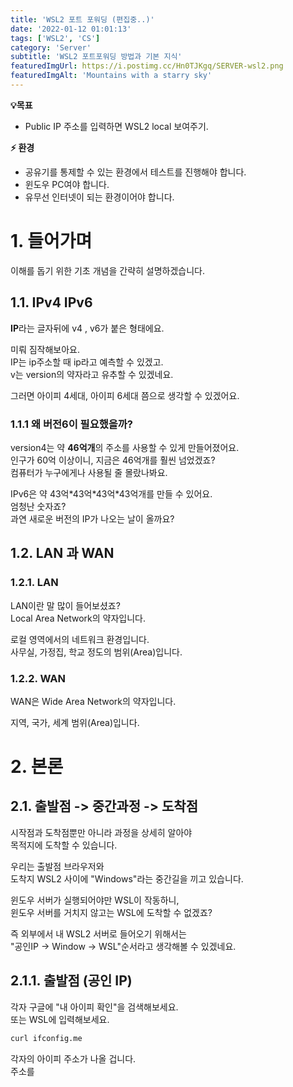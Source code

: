 ```yaml
---
title: 'WSL2 포트 포워딩 (편집중..)'
date: '2022-01-12 01:01:13'
tags: ['WSL2', 'CS']
category: 'Server'
subtitle: 'WSL2 포트포워딩 방법과 기본 지식'
featuredImgUrl: https://i.postimg.cc/Hn0TJKgq/SERVER-wsl2.png
featuredImgAlt: 'Mountains with a starry sky'
---
```


**💡목표**

- Public IP 주소를 입력하면 WSL2 local 보여주기.

**⚡ 환경**

- 공유기를 통제할 수 있는 환경에서 테스트를 진행해야 합니다.
- 윈도우 PC여야 합니다.
- 유무선 인터넷이 되는 환경이어야 합니다.

# 1. 들어가며

이해를 돕기 위한 기초 개념을 간략히 설명하겠습니다.

## 1.1. IPv4 IPv6

**IP**라는 글자뒤에 v4 , v6가 붙은 형태에요.

미뤄 짐작해보아요.  
IP는 ip주소할 때 ip라고 예측할 수 있겠고.  
v는 version의 약자라고 유추할 수 있겠네요.

그러면 아이피 4세대, 아이피 6세대 쯤으로 생각할 수 있겠어요.

### 1.1.1 왜 버전6이 필요했을까?

version4는 약 **46억개**의 주소를 사용할 수 있게 만들어졌어요.  
인구가 60억 이상이니, 지금은 46억개를 훨씬 넘었겠죠?  
컴퓨터가 누구에게나 사용될 줄 몰랐나봐요.

IPv6은 약 43억\*43억\*43억\*43억개를 만들 수 있어요.  
엄청난 숫자죠?  
과연 새로운 버전의 IP가 나오는 날이 올까요?

## 1.2. LAN 과 WAN

### 1.2.1. LAN

LAN이란 말 많이 들어보셨죠?  
Local Area Network의 약자입니다.

로컬 영역에서의 네트워크 환경입니다.  
사무실, 가정집, 학교 정도의 범위(Area)입니다.

### 1.2.2. WAN

WAN은 Wide Area Network의 약자입니다.

지역, 국가, 세계 범위(Area)입니다.

# 2. 본론

## 2.1. 출발점 -> 중간과정 -> 도착점

시작점과 도착점뿐만 아니라 과정을 상세히 알아야  
목적지에 도착할 수 있습니다.

우리는 출발점 브라우저와  
도착지 WSL2 사이에 "Windows"라는 중간길을 끼고 있습니다.

윈도우 서버가 실행되어야만 WSL이 작동하니,  
윈도우 서버를 거치지 않고는 WSL에 도착할 수 없겠죠?

즉 외부에서 내 WSL2 서버로 들어오기 위해서는  
"공인IP -> Window -> WSL"순서라고 생각해볼 수 있겠네요.

## 2.1.1. 출발점 (공인 IP)

각자 구글에 "내 아이피 확인"을 검색해보세요.  
또는
WSL에 입력해보세요.

```bash
curl ifconfig.me
```

각자의 아이피 주소가 나올 겁니다.  
주소를
